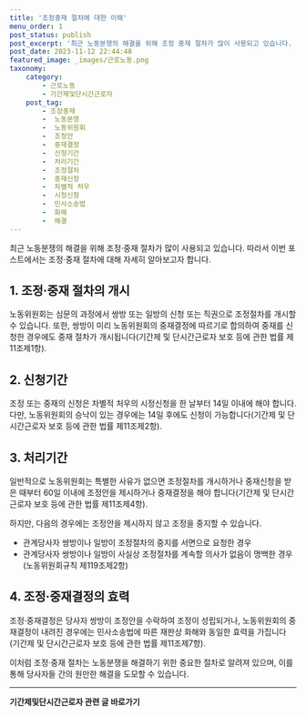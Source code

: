 ```yaml
---
title: '조정중재 절차에 대한 이해'
menu_order: 1
post_status: publish
post_excerpt: '최근 노동분쟁의 해결을 위해 조정 중재 절차가 많이 사용되고 있습니다. 따라서 이번 포스트에서는 조정 중재 절차에 대해 자세히 알아보고자 합니다.'
post_date: 2023-11-12 22:44:48
featured_image: _images/근로노동.png
taxonomy:
    category:
        - 근로노동
        - 기간제및단시간근로자
    post_tag:
        - 조정중재
        -  노동분쟁
        -  노동위원회
        -  조정안
        -  중재결정
        -  신청기간
        -  처리기간
        -  조정절차
        -  중재신청
        -  차별적 처우
        -  시정신청
        -  민사소송법
        -  화해
        -  해결
---
```



최근 노동분쟁의 해결을 위해 조정·중재 절차가 많이 사용되고 있습니다. 따라서 이번 포스트에서는 조정·중재 절차에 대해 자세히 알아보고자 합니다.

## 1. 조정·중재 절차의 개시

노동위원회는 심문의 과정에서 쌍방 또는 일방의 신청 또는 직권으로 조정절차를 개시할 수 있습니다. 또한, 쌍방이 미리 노동위원회의 중재결정에 따르기로 합의하여 중재를 신청한 경우에도 중재 절차가 개시됩니다(기간제 및 단시간근로자 보호 등에 관한 법률 제11조제1항).

## 2. 신청기간

조정 또는 중재의 신청은 차별적 처우의 시정신청을 한 날부터 14일 이내에 해야 합니다. 다만, 노동위원회의 승낙이 있는 경우에는 14일 후에도 신청이 가능합니다(기간제 및 단시간근로자 보호 등에 관한 법률 제11조제2항).

## 3. 처리기간

일반적으로 노동위원회는 특별한 사유가 없으면 조정절차를 개시하거나 중재신청을 받은 때부터 60일 이내에 조정안을 제시하거나 중재결정을 해야 합니다(기간제 및 단시간근로자 보호 등에 관한 법률 제11조제4항).

하지만, 다음의 경우에는 조정안을 제시하지 않고 조정을 중지할 수 있습니다.

- 관계당사자 쌍방이나 일방이 조정절차의 중지를 서면으로 요청한 경우
- 관계당사자 쌍방이나 일방이 사실상 조정절차를 계속할 의사가 없음이 명백한 경우 (노동위원회규칙 제119조제2항)

## 4. 조정·중재결정의 효력

조정·중재결정은 당사자 쌍방이 조정안을 수락하여 조정이 성립되거나, 노동위원회의 중재결정이 내려진 경우에는 민사소송법에 따른 재판상 화해와 동일한 효력을 가집니다(기간제 및 단시간근로자 보호 등에 관한 법률 제11조제7항).

이처럼 조정·중재 절차는 노동분쟁을 해결하기 위한 중요한 절차로 알려져 있으며, 이를 통해 당사자들 간의 원만한 해결을 도모할 수 있습니다.

<!-- wp:separator -->
<hr class="wp-block-separator has-alpha-channel-opacity"/>
<!-- /wp:separator -->

<!-- wp:group {"backgroundColor":"base","layout":{"type":"constrained"}} -->
<div class="wp-block-group has-base-background-color has-background"><!-- wp:paragraph {"align":"center","fontSize":"medium"} -->
<p class="has-text-align-center has-large-font-size"><strong>기간제및단시간근로자 관련 글 바로가기</strong></p>
<!-- /wp:paragraph -->


<!-- wp:latest-posts {"categories":[{"id":10536,"count":19,"description":"","link":"https://uknowlaw.com/category/%ea%b8%b0%ea%b0%84%ec%a0%9c%eb%b0%8f%eb%8b%a8%ec%8b%9c%ea%b0%84%ea%b7%bc%eb%a1%9c%ec%9e%90/","name":"기간제및단시간근로자","slug":"기간제및단시간근로자","taxonomy":"category","parent":0,"meta":[],"_links":{"self":[{"href":"https://uknowlaw.com/wp-json/wp/v2/categories/10536"}],"collection":[{"href":"https://uknowlaw.com/wp-json/wp/v2/categories"}],"about":[{"href":"https://uknowlaw.com/wp-json/wp/v2/taxonomies/category"}],"wp:post_type":[{"href":"https://uknowlaw.com/wp-json/wp/v2/posts?categories=10536"}],"curies":[{"name":"wp","href":"https://api.w.org/{rel}","templated":true}]}}],"postsToShow":100,"excerptLength":28,"postLayout":"grid","columns":2,"featuredImageAlign":"left","featuredImageSizeSlug":"large","fontSize":18px} /--></div>
<!-- /wp:group -->